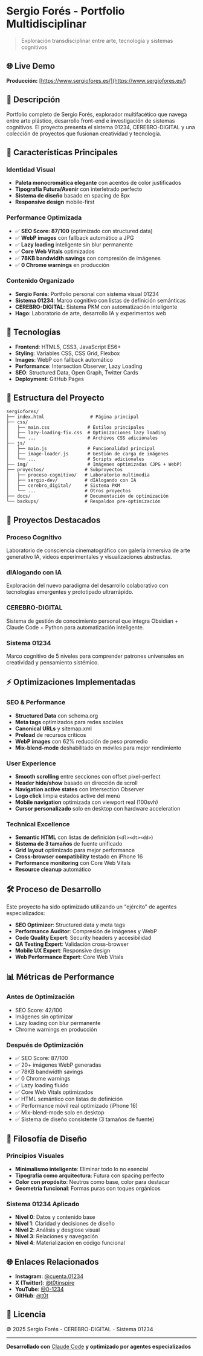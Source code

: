 # Sergio Forés - Portfolio Multidisciplinar

> Exploración transdisciplinar entre arte, tecnología y sistemas cognitivos

## 🌐 Live Demo

**Producción:** [https://www.sergiofores.es/](https://www.sergiofores.es/)

## 📖 Descripción

Portfolio completo de Sergio Forés, explorador multifacético que navega entre arte plástico, desarrollo front-end e investigación de sistemas cognitivos. El proyecto presenta el sistema 01234, CEREBRO-DIGITAL y una colección de proyectos que fusionan creatividad y tecnología.

## 🎨 Características Principales

### **Identidad Visual**
- **Paleta monocromática elegante** con acentos de color justificados
- **Tipografía Futura/Avenir** con interletrado perfecto
- **Sistema de diseño** basado en spacing de 8px
- **Responsive design** mobile-first

### **Performance Optimizada**
- ✅ **SEO Score: 87/100** (optimizado con structured data)
- ✅ **WebP images** con fallback automático a JPG
- ✅ **Lazy loading** inteligente sin blur permanente
- ✅ **Core Web Vitals** optimizados
- ✅ **78KB bandwidth savings** con compresión de imágenes
- ✅ **0 Chrome warnings** en producción

### **Contenido Organizado**
- **Sergio Forés**: Portfolio personal con sistema visual 01234
- **Sistema 01234**: Marco cognitivo con listas de definición semánticas  
- **CEREBRO-DIGITAL**: Sistema PKM con automatización inteligente
- **Hago**: Laboratorio de arte, desarrollo IA y experimentos web

## 🚀 Tecnologías

- **Frontend**: HTML5, CSS3, JavaScript ES6+
- **Styling**: Variables CSS, CSS Grid, Flexbox
- **Images**: WebP con fallback automático
- **Performance**: Intersection Observer, Lazy Loading
- **SEO**: Structured Data, Open Graph, Twitter Cards
- **Deployment**: GitHub Pages

## 📁 Estructura del Proyecto

```
sergiofores/
├── index.html                 # Página principal
├── css/
│   ├── main.css              # Estilos principales
│   ├── lazy-loading-fix.css  # Optimizaciones lazy loading
│   └── ...                   # Archivos CSS adicionales
├── js/
│   ├── main.js               # Funcionalidad principal
│   ├── image-loader.js       # Gestión de carga de imágenes
│   └── ...                   # Scripts adicionales
├── img/                      # Imágenes optimizadas (JPG + WebP)
├── proyectos/               # Subproyectos
│   ├── proceso-cognitivo/   # Laboratorio multimedia
│   ├── sergio-dev/          # dIAlogando con IA
│   ├── cerebro_digital/     # Sistema PKM
│   └── ...                  # Otros proyectos
├── docs/                    # Documentación de optimización
└── backups/                 # Respaldos pre-optimización
```

## 🎯 Proyectos Destacados

### **Proceso Cognitivo**
Laboratorio de consciencia cinematográfico con galería inmersiva de arte generativo IA, videos experimentales y visualizaciones abstractas.

### **dIAlogando con IA**
Exploración del nuevo paradigma del desarrollo colaborativo con tecnologías emergentes y prototipado ultrarrápido.

### **CEREBRO-DIGITAL**
Sistema de gestión de conocimiento personal que integra Obsidian + Claude Code + Python para automatización inteligente.

### **Sistema 01234**
Marco cognitivo de 5 niveles para comprender patrones universales en creatividad y pensamiento sistémico.

## ⚡ Optimizaciones Implementadas

### **SEO & Performance**
- **Structured Data** con schema.org
- **Meta tags** optimizados para redes sociales
- **Canonical URLs** y sitemap.xml
- **Preload** de recursos críticos
- **WebP images** con 62% reducción de peso promedio
- **Mix-blend-mode** deshabilitado en móviles para mejor rendimiento

### **User Experience**
- **Smooth scrolling** entre secciones con offset pixel-perfect
- **Header hide/show** basado en dirección de scroll
- **Navigation active states** con Intersection Observer
- **Logo click** limpia estados active del menú
- **Mobile navigation** optimizada con viewport real (100svh)
- **Cursor personalizado** solo en desktop con hardware acceleration

### **Technical Excellence**
- **Semantic HTML** con listas de definición (`<dl><dt><dd>`)
- **Sistema de 3 tamaños** de fuente unificado
- **Grid layout** optimizado para mejor performance
- **Cross-browser compatibility** testado en iPhone 16
- **Performance monitoring** con Core Web Vitals
- **Resource cleanup** automático

## 🛠️ Proceso de Desarrollo

Este proyecto ha sido optimizado utilizando un "ejército" de agentes especializados:

- **SEO Optimizer**: Structured data y meta tags
- **Performance Auditor**: Compresión de imágenes y WebP
- **Code Quality Expert**: Security headers y accesibilidad
- **QA Testing Expert**: Validación cross-browser
- **Mobile UX Expert**: Responsive design
- **Web Performance Expert**: Core Web Vitals

## 📊 Métricas de Performance

### **Antes de Optimización**
- SEO Score: 42/100
- Imágenes sin optimizar
- Lazy loading con blur permanente
- Chrome warnings en producción

### **Después de Optimización**
- ✅ SEO Score: 87/100
- ✅ 20+ imágenes WebP generadas
- ✅ 78KB bandwidth savings
- ✅ 0 Chrome warnings
- ✅ Lazy loading fluido
- ✅ Core Web Vitals optimizados
- ✅ HTML semántico con listas de definición
- ✅ Performance móvil real optimizado (iPhone 16)
- ✅ Mix-blend-mode solo en desktop
- ✅ Sistema de diseño consistente (3 tamaños de fuente)

## 🎨 Filosofía de Diseño

### **Principios Visuales**
- **Minimalismo inteligente**: Eliminar todo lo no esencial
- **Tipografía como arquitectura**: Futura con spacing perfecto
- **Color con propósito**: Neutros como base, color para destacar
- **Geometría funcional**: Formas puras con toques orgánicos

### **Sistema 01234 Aplicado**
- **Nivel 0**: Datos y contenido base
- **Nivel 1**: Claridad y decisiones de diseño
- **Nivel 2**: Análisis y desglose visual
- **Nivel 3**: Relaciones y navegación
- **Nivel 4**: Materialización en código funcional

## 🌐 Enlaces Relacionados

- **Instagram**: [@cuenta.01234](https://www.instagram.com/cuenta.01234/)
- **X (Twitter)**: [@t0tinspire](https://x.com/t0tinspire)
- **YouTube**: [@0-1234](https://www.youtube.com/@0-1234)
- **GitHub**: [@t0t](https://github.com/t0t)

## 📄 Licencia

© 2025 Sergio Forés - CEREBRO-DIGITAL - Sistema 01234

---

**Desarrollado con** [Claude Code](https://claude.ai/code) **y optimizado por agentes especializados**